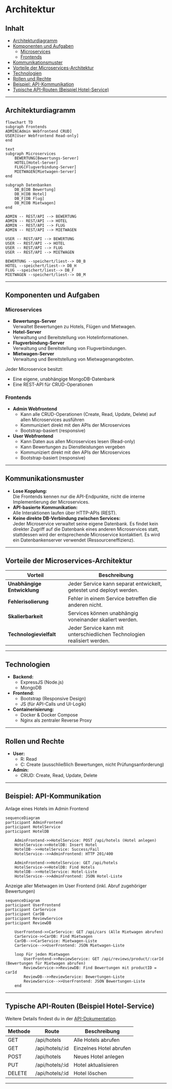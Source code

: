 # Architektur

## Inhalt

- [Architekturdiagramm](#architekturdiagramm)
- [Komponenten und Aufgaben](#komponenten-und-aufgaben)
    - [Microservices](#microservices)
    - [Frontends](#frontends)
- [Kommunikationsmuster](#kommunikationsmuster)
- [Vorteile der Microservices-Architektur](#vorteile-der-microservices-architektur)
- [Technologien](#technologien)
- [Rollen und Rechte](#rollen-und-rechte)
- [Beispiel: API-Kommunikation](#beispiel-api-kommunikation)
- [Typische API-Routen (Beispiel Hotel-Service)](#typische-api-routen-beispiel-hotel-service)

---

## Architekturdiagramm
```mermaid
flowchart TD
subgraph Frontends
ADMIN[Admin Webfrontend CRUD]
USER[User Webfrontend Read-only]
end

text
subgraph Microservices
    BEWERTUNG[Bewertungs-Server]
    HOTEL[Hotel-Server]
    FLUG[Flugverbindung-Server]
    MIETWAGEN[Mietwagen-Server]
end

subgraph Datenbanken
    DB_B[DB Bewertung]
    DB_H[DB Hotel]
    DB_F[DB Flug]
    DB_M[DB Mietwagen]
end

ADMIN -- REST/API --> BEWERTUNG
ADMIN -- REST/API --> HOTEL
ADMIN -- REST/API --> FLUG
ADMIN -- REST/API --> MIETWAGEN

USER -- REST/API --> BEWERTUNG
USER -- REST/API --> HOTEL
USER -- REST/API --> FLUG
USER -- REST/API --> MIETWAGEN

BEWERTUNG --speichert/liest--> DB_B
HOTEL --speichert/liest--> DB_H
FLUG --speichert/liest--> DB_F
MIETWAGEN --speichert/liest--> DB_M
```

---

## Komponenten und Aufgaben

### Microservices

- **Bewertungs-Server**  
  Verwaltet Bewertungen zu Hotels, Flügen und Mietwagen.
- **Hotel-Server**  
  Verwaltung und Bereitstellung von Hotelinformationen.
- **Flugverbindung-Server**  
  Verwaltung und Bereitstellung von Flugverbindungen.
- **Mietwagen-Server**  
  Verwaltung und Bereitstellung von Mietwagenangeboten.

Jeder Microservice besitzt:
- Eine eigene, unabhängige MongoDB-Datenbank
- Eine REST-API für CRUD-Operationen 

### Frontends

- **Admin Webfrontend**
    - Kann alle CRUD-Operationen (Create, Read, Update, Delete) auf allen Microservices ausführen
    - Kommuniziert direkt mit den APIs der Microservices
    - Bootstrap-basiert (responsive)
- **User Webfrontend**
    - Kann Daten aus allen Microservices lesen (Read-only)
    - Kann Bewertungen zu Dienstleistungen vergeben
    - Kommuniziert direkt mit den APIs der Microservices
    - Bootstrap-basiert (responsive)

---

## Kommunikationsmuster

- **Lose Kopplung:**  
  Die Frontends kennen nur die API-Endpunkte, nicht die interne Implementierung der Microservices.
- **API-basierte Kommunikation:**  
  Alle Interaktionen laufen über HTTP-APIs (REST).
- **Keine direkte DB-Verbindung zwischen Services:**  
  Jeder Microservice verwaltet seine eigene Datenbank. Es findet kein direkter Zugriff auf die Datenbank eines anderen Microservices statt, stattdessen wird der entsprechende Microservice kontaktiert. Es wird ein Datenbankenserver verwendet (Ressourceneffizienz).

---

## Vorteile der Microservices-Architektur

| Vorteil                | Beschreibung                                                                 |
|------------------------|------------------------------------------------------------------------------|
| **Unabhängige Entwicklung** | Jeder Service kann separat entwickelt, getestet und deployt werden.         |
| **Fehlerisolierung**        | Fehler in einem Service betreffen die anderen nicht.                      |
| **Skalierbarkeit**          | Services können unabhängig voneinander skaliert werden.                   |
| **Technologievielfalt**     | Jeder Service kann mit unterschiedlichen Technologien realisiert werden.   |

---

## Technologien

- **Backend:**
    - ExpressJS (Node.js)
    - MongoDB
- **Frontend:**
    - Bootstrap (Responsive Design)
    - JS (für API-Calls und UI-Logik)
- **Containerisierung:**
    - Docker & Docker Compose
    - Nginx als zentraler Reverse Proxy

---

## Rollen und Rechte

- **User:**
    - R: Read
    - C: Create (ausschließlich Bewertungen, nicht Prüfungsanforderung)
- **Admin:**
    - CRUD: Create, Read, Update, Delete

---

## Beispiel: API-Kommunikation

Anlage eines Hotels im Admin Frontend

```mermaid
sequenceDiagram
participant AdminFrontend
participant HotelService
participant HotelDB

    AdminFrontend->>HotelService: POST /api/hotels (Hotel anlegen)
    HotelService->>HotelDB: Insert Hotel
    HotelDB-->>HotelService: Success/Fail
    HotelService-->>AdminFrontend: HTTP 201/400
    
    AdminFrontend->>HotelService: GET /api/hotels
    HotelService->>HotelDB: Find Hotels
    HotelDB-->>HotelService: Hotel-Liste
    HotelService-->>AdminFrontend: JSON Hotel-Liste
```

Anzeige aller Mietwagen im User Frontend (inkl. Abruf zugehöriger Bewertungen)

```mermaid
sequenceDiagram
participant UserFrontend
participant CarService
participant CarDB
participant ReviewService
participant ReviewDB

    UserFrontend->>CarService: GET /api/cars (Alle Mietwagen abrufen)
    CarService->>CarDB: Find Mietwagen
    CarDB-->>CarService: Mietwagen-Liste
    CarService-->>UserFrontend: JSON Mietwagen-Liste

    loop Für jeden Mietwagen
        UserFrontend->>ReviewService: GET /api/reviews/product/:carId (Bewertungen für Mietwagen abrufen)
        ReviewService->>ReviewDB: Find Bewertungen mit productID = carId
        ReviewDB-->>ReviewService: Bewertungen-Liste
        ReviewService-->>UserFrontend: JSON Bewertungen-Liste
    end
```

---

## Typische API-Routen (Beispiel Hotel-Service)

Weitere Details findest du in der [API-Dokumentation](/docs/api-reference.md).

| Methode | Route                | Beschreibung                 |
|---------|----------------------|------------------------------|
| GET     | /api/hotels          | Alle Hotels abrufen          |
| GET     | /api/hotels/:id      | Einzelnes Hotel abrufen      |
| POST    | /api/hotels          | Neues Hotel anlegen          |
| PUT     | /api/hotels/:id      | Hotel aktualisieren          |
| DELETE  | /api/hotels/:id      | Hotel löschen                |

---
